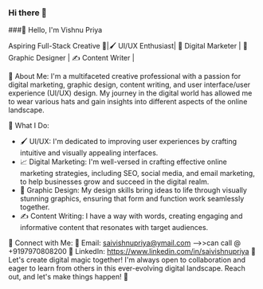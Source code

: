 ### Hi there 👋
###👋 Hello, I'm Vishnu Priya

 Aspiring Full-Stack Creative 🚀|🖌️ UI/UX Enthusiast| 💼 Digital Marketer | 🎨 Graphic Designer | ✍️ Content Writer | 

🌟 About Me:
I'm a multifaceted creative professional with a passion for digital marketing, graphic design, content writing, and user interface/user experience (UI/UX) design. 
My journey in the digital world has allowed me to wear various hats and gain insights into different aspects of the online landscape.

💼 What I Do:
- 🖌️ UI/UX: I'm dedicated to improving user experiences by crafting intuitive and visually appealing interfaces.
- 📈 Digital Marketing: I'm well-versed in crafting effective online marketing strategies, including SEO, social media, and email marketing, to help businesses grow and succeed in the digital realm.
- 🎨 Graphic Design: My design skills bring ideas to life through visually stunning graphics, ensuring that form and function work seamlessly together.
- ✍️ Content Writing: I have a way with words, creating engaging and informative content that resonates with target audiences.

🔗 Connect with Me:
📧 Email: saivishnupriya@ymail.com
-->>can call @ +9197970808200
📌 LinkedIn: https://www.linkedin.com/in/saivishnupriya
🌈 Let's create digital magic together! I'm always open to collaboration and eager to learn from others in this ever-evolving digital landscape. Reach out, and let's make things happen! 🚀


